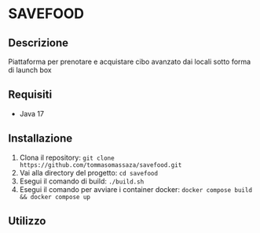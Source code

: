 # SAVEFOOD

## Descrizione

Piattaforma per prenotare e acquistare cibo avanzato dai locali sotto forma di launch box

## Requisiti

- Java 17

## Installazione

1. Clona il repository: `git clone https://github.com/tommasomassaza/savefood.git`
2. Vai alla directory del progetto: `cd savefood`
3. Esegui il comando di build: `./build.sh`
4. Esegui il comando per avviare i container docker: `docker compose build && docker compose up`

## Utilizzo
